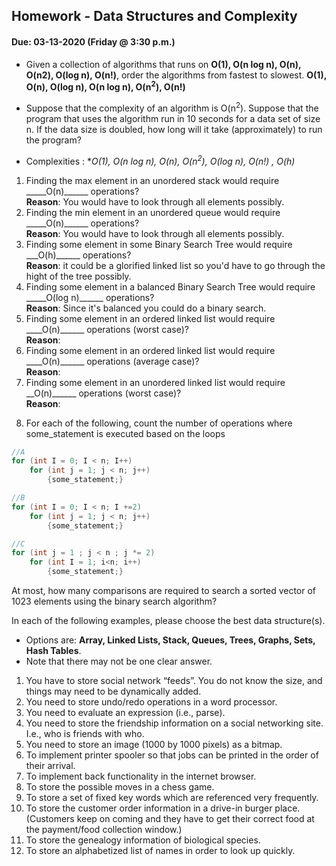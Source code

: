 ## Homework - Data Structures and Complexity
#### Due: 03-13-2020 (Friday @ 3:30 p.m.)

- Given a collection of algorithms that runs on **O(1), O(n log n), O(n), O(n2), O(log n), O(n!)**, order the algorithms from fastest to slowest.
**O(1), O(n), O(log n), O(n log n), O(n<sup>2</sup>), O(n!)**
- Suppose that the complexity of an algorithm is O(n<sup>2</sup>). Suppose that the program that uses the algorithm run in 10 seconds for a data set of size n. If the data size is doubled, how long will it take (approximately) to run the program? 


- Complexities : **O(1), O(n log n), O(n), O(n<sup>2</sup>), O(log n), O(n!) , O(h)*
<ol>
    <li>Finding the max element in an unordered stack would require _____O(n)______ operations?
        <br><b>Reason</b>: You would have to look through all elements possibly.</li>
    <li>Finding the min element in an unordered queue would require _____O(n)______ operations?
        <br><b>Reason</b>: You would have to look through all elements possibly.</li>
    <li>Finding some element in some Binary Search Tree would require ___O(h)______ operations?
        <br><b>Reason</b>: it could be a glorified linked list so you'd have to go through the hight of the tree possibly.</li>
    <li>Finding some element in a balanced Binary Search Tree would require _____O(log n)______ operations?
        <br><b>Reason</b>: Since it's balanced you could do a binary search.</li>
    <li>Finding some element in an ordered linked list would require ____O(n)______ operations (worst case)?
        <br><b>Reason</b>: </li>
    <li>Finding some element in an ordered linked list would require ____O(n)______ operations (average case)?
        <br><b>Reason</b>: </li>
    <li>Finding some element in an unordered linked list would require __O(n)______ operations (worst case)?
        <br><b>Reason</b>: </li>
</ol>

8. For each of the following, count the number of operations where some_statement is executed based on the loops

```cpp
//A
for (int I = 0; I < n; I++)
    for (int j = 1; j < n; j++)
        {some_statement;}
```

```cpp
//B
for (int I = 0; I < n; I +=2)
    for (int j = 1; j < n; j++)
        {some_statement;}
```

```cpp
//C
for (int j = 1 ; j < n ; j *= 2)
    for (int I = 1; i<n; i++)
        {some_statement;} 
```

At most, how many comparisons are required to search a sorted vector of 1023 elements using the binary
search algorithm?

In each of the following examples, please choose the best data structure(s).
- Options are: **Array, Linked Lists, Stack, Queues, Trees, Graphs, Sets, Hash Tables**. 
- Note that there may not be one clear answer.

1. You have to store social network “feeds”. You do not know the size, and things may need to be dynamically added.
2. You need to store undo/redo operations in a word processor.
3. You need to evaluate an expression (i.e., parse).
4. You need to store the friendship information on a social networking site. I.e., who is friends with who.
5. You need to store an image (1000 by 1000 pixels) as a bitmap.
6. To implement printer spooler so that jobs can be printed in the order of their arrival.
7. To implement back functionality in the internet browser.
8. To store the possible moves in a chess game.
9. To store a set of fixed key words which are referenced very frequently.
10. To store the customer order information in a drive-in burger place. (Customers keep on coming and they have to get their correct food at the payment/food collection window.)
11. To store the genealogy information of biological species.
12. To store an alphabetized list of names in order to look up quickly.